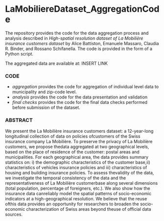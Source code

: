# LaMobiliereDataset_AggregationCode
The repository provides the code for the data aggregation process and analysis described in *High-spatial resolution dataset of La Mobilière insurance customers dataset* by Alice Battiston, Emanuele Massaro, Claudia R. Binder, and Rossano Schifanella. 
The code is provided in the form of a Python script.

The aggregated data are available at: INSERT LINK

### CODE
- *aggregation* provides the code for aggregation of individual level data to municipality and zip-code level.
- *analysis* provides the code for the data presentation and validation
- *final checks* provides the code for the final data checks performed before submission of the dataset.

### ABSTRACT
We present the La Mobilière insurance customers dataset: a 12-year-long longitudinal collection of data on policies ofcustomers of the Swiss insurance company La Mobilière. 
To preserve the privacy of La Mobilière customers, we propose thedata aggregated at two geographical levels, based on the place of residence of the customer: postal areas and municipalities.
For each geographical area, the data provides summary statistics on: i) the demographic characteristics of the customer base,ii) characteristics of vehicles insurance policies and iii) characteristics of housing and building insurance policies. 
To assess thevalidity of the data, we investigate the temporal consistency of the data and the representativeness of La Mobilière customerbase along several dimensions (total population, percentage of foreigners, etc.). We also show how the insurance data canreliably model the spatial patterns of socio-economic indicators at a high-geographical resolution. 
We believe that the reuse ofthis data provides an opportunity for researchers to broaden the socio-economic characterization of Swiss areas beyond theuse of official data sources.
